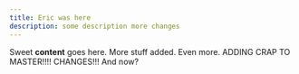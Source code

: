 ```yaml
---
title: Eric was here
description: some description more changes
---
```

Sweet **content** goes here. More stuff added. Even more. ADDING CRAP TO MASTER!!!! CHANGES!!! And now?

